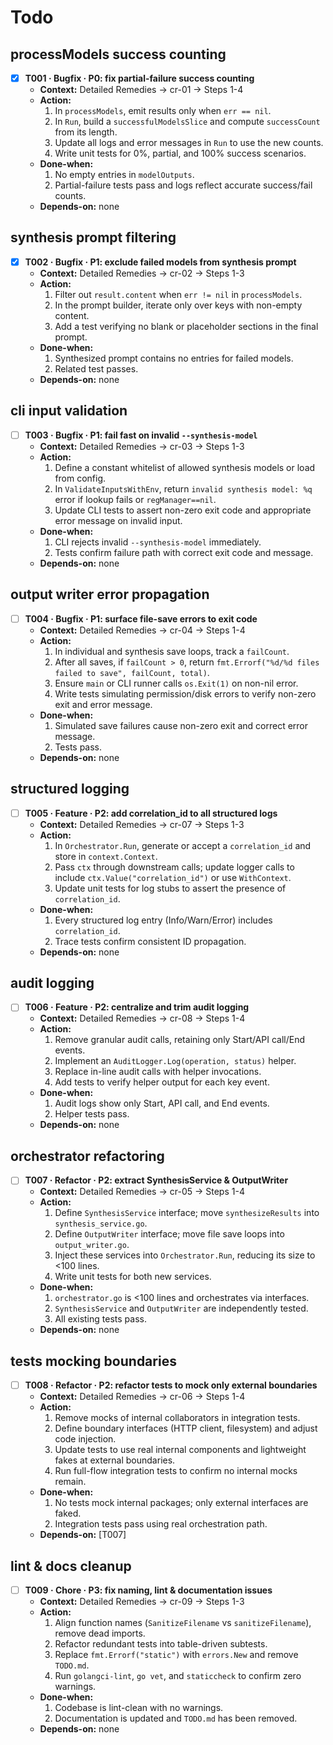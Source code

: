 # Todo

## processModels success counting
- [x] **T001 · Bugfix · P0: fix partial-failure success counting**
    - **Context:** Detailed Remedies → cr-01 → Steps 1-4
    - **Action:**
        1. In `processModels`, emit results only when `err == nil`.
        2. In `Run`, build a `successfulModelsSlice` and compute `successCount` from its length.
        3. Update all logs and error messages in `Run` to use the new counts.
        4. Write unit tests for 0%, partial, and 100% success scenarios.
    - **Done-when:**
        1. No empty entries in `modelOutputs`.
        2. Partial-failure tests pass and logs reflect accurate success/fail counts.
    - **Depends-on:** none

## synthesis prompt filtering
- [x] **T002 · Bugfix · P1: exclude failed models from synthesis prompt**
    - **Context:** Detailed Remedies → cr-02 → Steps 1-3
    - **Action:**
        1. Filter out `result.content` when `err != nil` in `processModels`.
        2. In the prompt builder, iterate only over keys with non-empty content.
        3. Add a test verifying no blank or placeholder sections in the final prompt.
    - **Done-when:**
        1. Synthesized prompt contains no entries for failed models.
        2. Related test passes.
    - **Depends-on:** none

## cli input validation
- [ ] **T003 · Bugfix · P1: fail fast on invalid `--synthesis-model`**
    - **Context:** Detailed Remedies → cr-03 → Steps 1-3
    - **Action:**
        1. Define a constant whitelist of allowed synthesis models or load from config.
        2. In `ValidateInputsWithEnv`, return `invalid synthesis model: %q` error if lookup fails or `regManager==nil`.
        3. Update CLI tests to assert non-zero exit code and appropriate error message on invalid input.
    - **Done-when:**
        1. CLI rejects invalid `--synthesis-model` immediately.
        2. Tests confirm failure path with correct exit code and message.
    - **Depends-on:** none

## output writer error propagation
- [ ] **T004 · Bugfix · P1: surface file-save errors to exit code**
    - **Context:** Detailed Remedies → cr-04 → Steps 1-4
    - **Action:**
        1. In individual and synthesis save loops, track a `failCount`.
        2. After all saves, if `failCount > 0`, return `fmt.Errorf("%d/%d files failed to save", failCount, total)`.
        3. Ensure `main` or CLI runner calls `os.Exit(1)` on non-nil error.
        4. Write tests simulating permission/disk errors to verify non-zero exit and error message.
    - **Done-when:**
        1. Simulated save failures cause non-zero exit and correct error message.
        2. Tests pass.
    - **Depends-on:** none

## structured logging
- [ ] **T005 · Feature · P2: add correlation_id to all structured logs**
    - **Context:** Detailed Remedies → cr-07 → Steps 1-3
    - **Action:**
        1. In `Orchestrator.Run`, generate or accept a `correlation_id` and store in `context.Context`.
        2. Pass `ctx` through downstream calls; update logger calls to include `ctx.Value("correlation_id")` or use `WithContext`.
        3. Update unit tests for log stubs to assert the presence of `correlation_id`.
    - **Done-when:**
        1. Every structured log entry (Info/Warn/Error) includes `correlation_id`.
        2. Trace tests confirm consistent ID propagation.
    - **Depends-on:** none

## audit logging
- [ ] **T006 · Feature · P2: centralize and trim audit logging**
    - **Context:** Detailed Remedies → cr-08 → Steps 1-4
    - **Action:**
        1. Remove granular audit calls, retaining only Start/API call/End events.
        2. Implement an `AuditLogger.Log(operation, status)` helper.
        3. Replace in-line audit calls with helper invocations.
        4. Add tests to verify helper output for each key event.
    - **Done-when:**
        1. Audit logs show only Start, API call, and End events.
        2. Helper tests pass.
    - **Depends-on:** none

## orchestrator refactoring
- [ ] **T007 · Refactor · P2: extract SynthesisService & OutputWriter**
    - **Context:** Detailed Remedies → cr-05 → Steps 1-4
    - **Action:**
        1. Define `SynthesisService` interface; move `synthesizeResults` into `synthesis_service.go`.
        2. Define `OutputWriter` interface; move file save loops into `output_writer.go`.
        3. Inject these services into `Orchestrator.Run`, reducing its size to <100 lines.
        4. Write unit tests for both new services.
    - **Done-when:**
        1. `orchestrator.go` is <100 lines and orchestrates via interfaces.
        2. `SynthesisService` and `OutputWriter` are independently tested.
        3. All existing tests pass.
    - **Depends-on:** none

## tests mocking boundaries
- [ ] **T008 · Refactor · P2: refactor tests to mock only external boundaries**
    - **Context:** Detailed Remedies → cr-06 → Steps 1-4
    - **Action:**
        1. Remove mocks of internal collaborators in integration tests.
        2. Define boundary interfaces (HTTP client, filesystem) and adjust code injection.
        3. Update tests to use real internal components and lightweight fakes at external boundaries.
        4. Run full-flow integration tests to confirm no internal mocks remain.
    - **Done-when:**
        1. No tests mock internal packages; only external interfaces are faked.
        2. Integration tests pass using real orchestration path.
    - **Depends-on:** [T007]

## lint & docs cleanup
- [ ] **T009 · Chore · P3: fix naming, lint & documentation issues**
    - **Context:** Detailed Remedies → cr-09 → Steps 1-3
    - **Action:**
        1. Align function names (`SanitizeFilename` vs `sanitizeFilename`), remove dead imports.
        2. Refactor redundant tests into table-driven subtests.
        3. Replace `fmt.Errorf("static")` with `errors.New` and remove `TODO.md`.
        4. Run `golangci-lint`, `go vet`, and `staticcheck` to confirm zero warnings.
    - **Done-when:**
        1. Codebase is lint-clean with no warnings.
        2. Documentation is updated and `TODO.md` has been removed.
    - **Depends-on:** none

